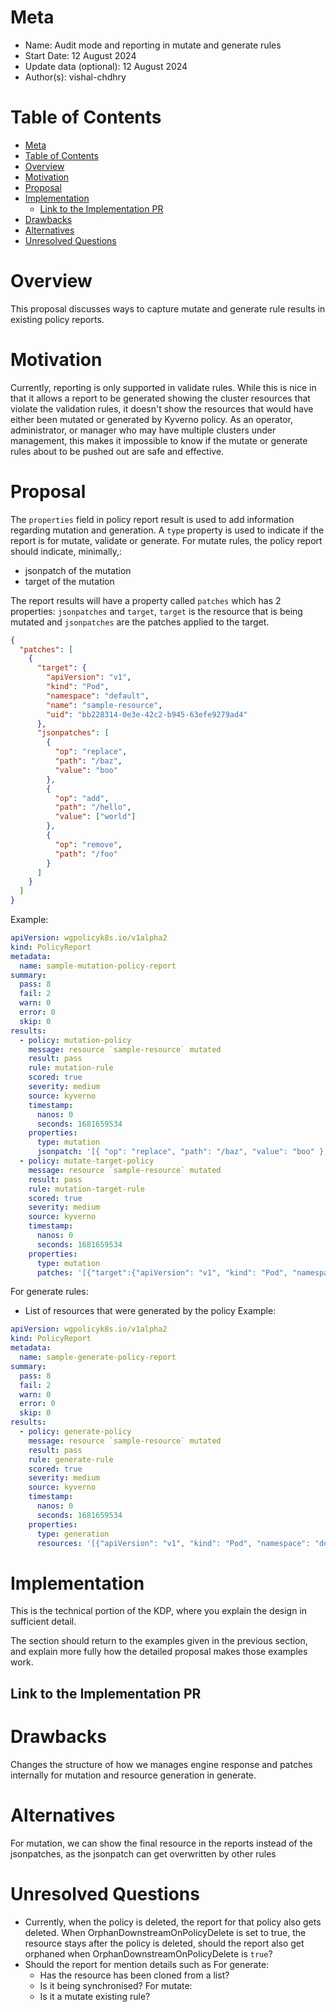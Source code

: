 # Meta
[meta]: #meta
- Name: Audit mode and reporting in mutate and generate rules
- Start Date: 12 August 2024
- Update data (optional): 12 August 2024
- Author(s): vishal-chdhry

# Table of Contents
[table-of-contents]: #table-of-contents
- [Meta](#meta)
- [Table of Contents](#table-of-contents)
- [Overview](#overview)
- [Motivation](#motivation)
- [Proposal](#proposal)
- [Implementation](#implementation)
  - [Link to the Implementation PR](#link-to-the-implementation-pr)
- [Drawbacks](#drawbacks)
- [Alternatives](#alternatives)
- [Unresolved Questions](#unresolved-questions)

# Overview
[overview]: #overview
This proposal discusses ways to capture mutate and generate rule results in existing policy reports.

# Motivation
[motivation]: #motivation

Currently, reporting is only supported in validate rules. While this is nice in that it allows a report to be generated showing the cluster resources that violate the validation rules, it doesn't show the resources that would have either been mutated or generated by Kyverno policy. As an operator, administrator, or manager who may have multiple clusters under management, this makes it impossible to know if the mutate or generate rules about to be pushed out are safe and effective.

# Proposal

The `properties` field in policy report result is used to add information regarding mutation and generation. A `type` property is used to indicate if the report is for mutate, validate or generate.
For mutate rules, the policy report should indicate, minimally,:
- jsonpatch of the mutation
- target of the mutation

The report results will have a property called `patches` which has 2 properties: `jsonpatches` and `target`, `target` is the resource that is being mutated and `jsonpatches` are the patches applied to the target.
```json
{
  "patches": [
    {
      "target": {
        "apiVersion": "v1",
        "kind": "Pod",
        "namespace": "default",
        "name": "sample-resource",
        "uid": "bb228314-0e3e-42c2-b945-63efe9279ad4"
      },
      "jsonpatches": [
        {
          "op": "replace",
          "path": "/baz",
          "value": "boo"
        },
        {
          "op": "add",
          "path": "/hello",
          "value": ["world"]
        },
        {
          "op": "remove",
          "path": "/foo"
        }
      ]
    }
  ]
}
```

Example:
```yaml
apiVersion: wgpolicyk8s.io/v1alpha2
kind: PolicyReport
metadata:
  name: sample-mutation-policy-report
summary:
  pass: 8
  fail: 2
  warn: 0
  error: 0
  skip: 0
results:
  - policy: mutation-policy
    message: resource `sample-resource` mutated
    result: pass
    rule: mutation-rule
    scored: true
    severity: medium
    source: kyverno
    timestamp:
      nanos: 0
      seconds: 1681659534
    properties:
      type: mutation
      jsonpatch: '[{ "op": "replace", "path": "/baz", "value": "boo" },{ "op": "add", "path": "/hello", "value": ["world"] },{ "op": "remove", "path": "/foo" }]'
  - policy: mutate-target-policy
    message: resource `sample-resource` mutated
    result: pass
    rule: mutation-target-rule
    scored: true
    severity: medium
    source: kyverno
    timestamp:
      nanos: 0
      seconds: 1681659534
    properties:
      type: mutation
      patches: '[{"target":{"apiVersion": "v1", "kind": "Pod", "namespace": "default", "name": "sample-resource", "uid": "bb228314-0e3e-42c2-b945-63efe9279ad4"},"jsonPatches": [{ "op": "replace", "path": "/baz", "value": "boo" },{ "op": "add", "path": "/hello", "value": ["world"] },{ "op": "remove", "path": "/foo" }]}]'
```

For generate rules:
- List of resources that were generated by the policy
Example:
```yaml
apiVersion: wgpolicyk8s.io/v1alpha2
kind: PolicyReport
metadata:
  name: sample-generate-policy-report
summary:
  pass: 8
  fail: 2
  warn: 0
  error: 0
  skip: 0
results:
  - policy: generate-policy
    message: resource `sample-resource` mutated
    result: pass
    rule: generate-rule
    scored: true
    severity: medium
    source: kyverno
    timestamp:
      nanos: 0
      seconds: 1681659534
    properties:
      type: generation
      resources: '[{"apiVersion": "v1", "kind": "Pod", "namespace": "default", "name": "sample-resource", "uid": "bb228314-0e3e-42c2-b945-63efe9279ad4"}]'
```

# Implementation

This is the technical portion of the KDP, where you explain the design in sufficient detail.

The section should return to the examples given in the previous section, and explain more fully how the detailed proposal makes those examples work.

## Link to the Implementation PR

# Drawbacks

Changes the structure of how we manages engine response and patches internally for mutation and resource generation in generate.

# Alternatives

For mutation, we can show the final resource in the reports instead of the jsonpatches, as the jsonpatch can get overwritten by other rules

# Unresolved Questions

- Currently, when the policy is deleted, the report for that policy also gets deleted. When OrphanDownstreamOnPolicyDelete is set to true, the resource stays after the policy is deleted, should the report also get orphaned when OrphanDownstreamOnPolicyDelete is `true`?
- Should the report for mention details such as
  For generate:
    - Has the resource has been cloned from a list?
    - Is it being synchronised?
  For mutate:
    - Is it a mutate existing rule?
